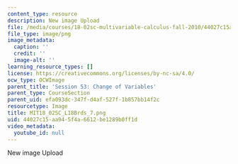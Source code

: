 ```yaml
---
content_type: resource
description: New image Upload
file: /media/courses/18-02sc-multivariable-calculus-fall-2010/44027c15aa945f4a6612be1289b0ff1d_MIT18_02SC_L18Brds_7.png
file_type: image/png
image_metadata:
  caption: ''
  credit: ''
  image-alt: ''
learning_resource_types: []
license: https://creativecommons.org/licenses/by-nc-sa/4.0/
ocw_type: OCWImage
parent_title: 'Session 53: Change of Variables'
parent_type: CourseSection
parent_uid: efa093dc-347f-d4af-527f-1b857bb14f2c
resourcetype: Image
title: MIT18_02SC_L18Brds_7.png
uid: 44027c15-aa94-5f4a-6612-be1289b0ff1d
video_metadata:
  youtube_id: null
---
```

New image Upload